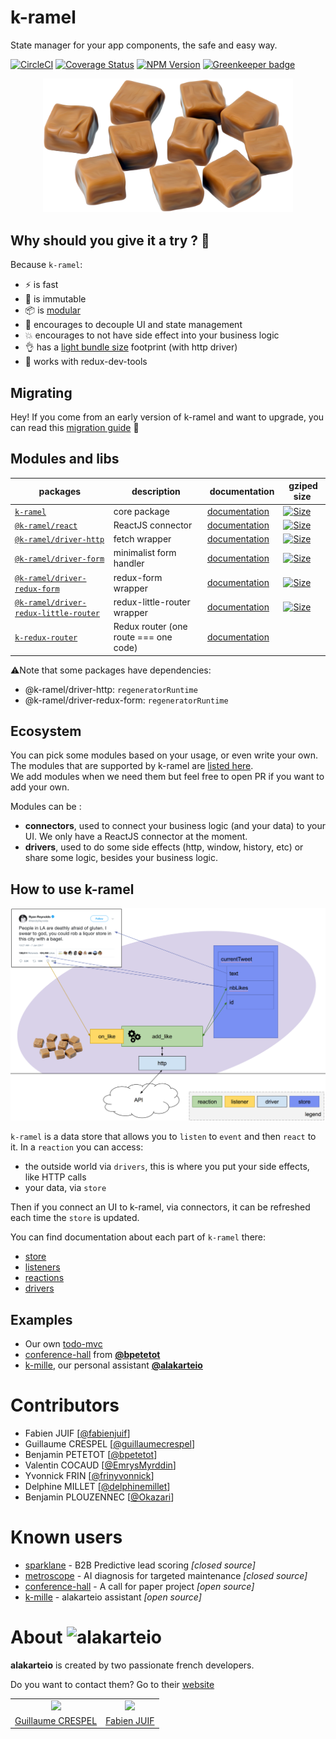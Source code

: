 # k-ramel

State manager for your app components, the safe and easy way.

[![CircleCI](https://circleci.com/gh/alakarteio/k-ramel.svg?style=shield)](https://circleci.com/gh/alakarteio/k-ramel) [![Coverage Status](https://coveralls.io/repos/github/alakarteio/k-ramel/badge.svg?branch=master)](https://coveralls.io/github/alakarteio/k-ramel?branch=master) [![NPM Version](https://badge.fury.io/js/k-ramel.svg)](https://www.npmjs.com/package/k-ramel) [![Greenkeeper badge](https://badges.greenkeeper.io/alakarteio/k-ramel.svg)](https://greenkeeper.io/)

<p align="center">
  <img src="packages/k-ramel/doc/logo.png" width="400" />
</p>

## Why should you give it a try ? 🤔
Because `k-ramel`:
 - ⚡️ is fast
 - 📸 is immutable
 - 📦 is [modular](#modules)
 - 💎 encourages to decouple UI and state management
 - 💥 encourages to not have side effect into your business logic
 - 👌 has a [light bundle size](https://bundlephobia.com/result?p=k-ramel) footprint (with http driver)
 - 🐛 works with redux-dev-tools

## Migrating
Hey! If you come from an early version of k-ramel and want to upgrade, you can read this [migration guide](./MIGRATION.md) 💎

## Modules and libs
| packages | description | documentation | gziped size |
| -- | -- | -- | -- |
| [`k-ramel`](./packages/k-ramel) | core package | [documentation](./packages/k-ramel) | [![Size](http://img.badgesize.io/alakarteio/k-ramel/master/packages/k-ramel/dist/index.es.js.svg?compression=gzip)]() |
| [`@k-ramel/react`](./packages/connectors/react) | ReactJS connector | [documentation](./packages/connectors/react) | [![Size](http://img.badgesize.io/alakarteio/k-ramel/master/packages/connectors/react/dist/index.es.js.svg?compression=gzip)]() |
| [`@k-ramel/driver-http`](./packages/drivers/http) | fetch wrapper | [documentation](./packages/drivers/http) | [![Size](http://img.badgesize.io/alakarteio/k-ramel/master/packages/drivers/http/dist/index.es.js.svg?compression=gzip)]() |
| [`@k-ramel/driver-form`](./packages/drivers/form) | minimalist form handler | [documentation](./packages/drivers/form) | [![Size](http://img.badgesize.io/alakarteio/k-ramel/master/packages/drivers/form/dist/index.es.js.svg?compression=gzip)]() |
| [`@k-ramel/driver-redux-form`](./packages/drivers/redux-form) | redux-form  wrapper | [documentation](./packages/drivers/redux-form) | [![Size](http://img.badgesize.io/alakarteio/k-ramel/master/packages/drivers/redux-form/dist/index.es.js.svg?compression=gzip)]() |
| [`@k-ramel/driver-redux-little-router`](./packages/drivers/redux-little-router) | redux-little-router wrapper | [documentation](./packages/drivers/redux-little-router) | [![Size](http://img.badgesize.io/alakarteio/k-ramel/master/packages/drivers/redux-little-router/dist/index.es.js.svg?compression=gzip)]() |
| [`k-redux-router`](https://github.com/alakarteio/k-redux-router) | Redux router (one route === one code) | [documentation](https://github.com/alakarteio/k-redux-router) | | |

⚠️Note that some packages have dependencies:
 - @k-ramel/driver-http: `regeneratorRuntime`
 - @k-ramel/driver-redux-form: `regeneratorRuntime`

## Ecosystem
You can pick some modules based on your usage, or even write your own.
\
The modules that are supported by k-ramel are [listed here](#modules).
\
We add modules when we need them but feel free to open PR if you want to add your own.

Modules can be :
 - **connectors**, used to connect your business logic (and your data) to your UI. We only have a ReactJS connector at the moment.
 - **drivers**, used to do some side effects (http, window, history, etc) or share some logic, besides your business logic.

## How to use k-ramel
<p align="center">
  <img src="packages/k-ramel/doc/graph.png" width="800" />
</p>

`k-ramel` is a data store that allows you to `listen` to `event` and then `react` to it.
In a `reaction` you can access:
 - the outside world via `drivers`, this is where you put your side effects, like HTTP calls
 - your data, via `store`

Then if you connect an UI to k-ramel, via connectors, it can be refreshed each time the `store` is updated.

You can find documentation about each part of `k-ramel` there:
 - [store](./packages/k-ramel/doc/STORE.md)
 - [listeners](./packages/k-ramel/doc/LISTENERS.md)
 - [reactions](./packages/k-ramel/doc/REACTIONS.md)
 - [drivers](./packages/k-ramel/doc/DRIVERS.md)

## Examples
 - Our own [todo-mvc](./examples/todomvc)
 - [conference-hall](https://github.com/bpetetot/conference-hall) from **[@bpetetot](https://github.com/bpetetot)**
 - [k-mille](https://github.com/alakarteio/k-mille/), our personal assistant **[@alakarteio](https://github.com/alakarteio)**

# Contributors
 - Fabien JUIF [[@fabienjuif](https://github.com/fabienjuif)]
 - Guillaume CRESPEL [[@guillaumecrespel](https://github.com/guillaumecrespel)]
 - Benjamin PETETOT [[@bpetetot](https://github.com/bpetetot)]
 - Valentin COCAUD [[@EmrysMyrddin](https://github.com/EmrysMyrddin)]
 - Yvonnick FRIN [[@frinyvonnick](https://github.com/frinyvonnick)]
 - Delphine MILLET [[@delphinemillet](https://github.com/delphinemillet)]
 - Benjamin PLOUZENNEC [[@Okazari](https://github.com/Okazari)]

# Known users
 - [sparklane](https://www.sparklane-group.com) - B2B Predictive lead scoring _[closed source]_
 - [metroscope](http://metroscope.tech/) - AI diagnosis for targeted maintenance _[closed source]_
 - [conference-hall](https://github.com/bpetetot/conference-hall) - A call for paper project _[open source]_
 - [k-mille](https://github.com/alakarteio/k-mille/) - alakarteio assistant _[open source]_

# About ![alakarteio](http://alakarte.io/assets/img/logo.markdown.png)
**alakarteio** is created by two passionate french developers.

Do you want to contact them? Go to their [website](http://alakarte.io)

<table border="0">
 <tr>
  <td align="center"><img src="https://avatars1.githubusercontent.com/u/26094222?s=460&v=4" width="100" /></td>
  <td align="center"><img src="https://avatars1.githubusercontent.com/u/17828231?s=460&v=4" width="100" /></td>
 </tr>
 <tr>
  <td align="center"><a href="https://github.com/guillaumecrespel">Guillaume CRESPEL</a></td>
  <td align="center"><a href="https://github.com/fabienjuif">Fabien JUIF</a></td>
</table>
